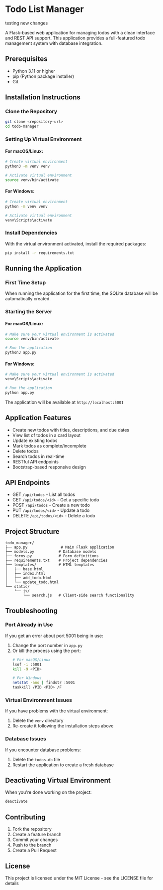 # Todo List Manager

testing new changes

A Flask-based web application for managing todos with a clean interface and REST API support. This application provides a full-featured todo management system with database integration.

## Prerequisites

- Python 3.11 or higher
- pip (Python package installer)
- Git

## Installation Instructions

### Clone the Repository
```bash
git clone <repository-url>
cd todo-manager
```

### Setting Up Virtual Environment

#### For macOS/Linux:
```bash
# Create virtual environment
python3 -m venv venv

# Activate virtual environment
source venv/bin/activate
```

#### For Windows:
```bash
# Create virtual environment
python -m venv venv

# Activate virtual environment
venv\Scripts\activate
```

### Install Dependencies

With the virtual environment activated, install the required packages:
```bash
pip install -r requirements.txt
```

## Running the Application

### First Time Setup
When running the application for the first time, the SQLite database will be automatically created.

### Starting the Server

#### For macOS/Linux:
```bash
# Make sure your virtual environment is activated
source venv/bin/activate

# Run the application
python3 app.py
```

#### For Windows:
```bash
# Make sure your virtual environment is activated
venv\Scripts\activate

# Run the application
python app.py
```

The application will be available at `http://localhost:5001`

## Application Features

- Create new todos with titles, descriptions, and due dates
- View list of todos in a card layout
- Update existing todos
- Mark todos as complete/incomplete
- Delete todos
- Search todos in real-time
- RESTful API endpoints
- Bootstrap-based responsive design

## API Endpoints

- GET `/api/todos` - List all todos
- GET `/api/todos/<id>` - Get a specific todo
- POST `/api/todos` - Create a new todo
- PUT `/api/todos/<id>` - Update a todo
- DELETE `/api/todos/<id>` - Delete a todo

## Project Structure
```
todo_manager/
├── app.py               # Main Flask application
├── models.py           # Database models
├── forms.py            # Form definitions
├── requirements.txt    # Project dependencies
├── templates/          # HTML templates
│   ├── base.html
│   ├── index.html
│   ├── add_todo.html
│   └── update_todo.html
└── static/
    └── js/
        └── search.js   # Client-side search functionality
```

## Troubleshooting

### Port Already in Use
If you get an error about port 5001 being in use:
1. Change the port number in `app.py`
2. Or kill the process using the port:
   ```bash
   # For macOS/Linux
   lsof -i :5001
   kill -9 <PID>
   
   # For Windows
   netstat -ano | findstr :5001
   taskkill /PID <PID> /F
   ```

### Virtual Environment Issues
If you have problems with the virtual environment:
1. Delete the `venv` directory
2. Re-create it following the installation steps above

### Database Issues
If you encounter database problems:
1. Delete the `todos.db` file
2. Restart the application to create a fresh database

## Deactivating Virtual Environment

When you're done working on the project:
```bash
deactivate
```

## Contributing

1. Fork the repository
2. Create a feature branch
3. Commit your changes
4. Push to the branch
5. Create a Pull Request

## License

This project is licensed under the MIT License - see the LICENSE file for details
